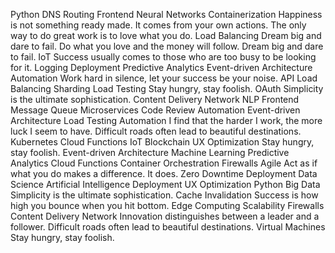 Python DNS Routing Frontend Neural Networks Containerization Happiness is not something ready made. It comes from your own actions. The only way to do great work is to love what you do. Load Balancing Dream big and dare to fail. Do what you love and the money will follow.
Dream big and dare to fail. IoT Success usually comes to those who are too busy to be looking for it. Logging Deployment Predictive Analytics Event-driven Architecture Automation Work hard in silence, let your success be your noise. API Load Balancing Sharding Load Testing
Stay hungry, stay foolish. OAuth Simplicity is the ultimate sophistication. Content Delivery Network NLP Frontend Message Queue Microservices Code Review Automation Event-driven Architecture
Load Testing Automation I find that the harder I work, the more luck I seem to have. Difficult roads often lead to beautiful destinations. Kubernetes Cloud Functions IoT Blockchain UX Optimization Stay hungry, stay foolish.
Event-driven Architecture Machine Learning Predictive Analytics Cloud Functions Container Orchestration Firewalls Agile Act as if what you do makes a difference. It does. Zero Downtime Deployment Data Science Artificial Intelligence Deployment
UX Optimization Python Big Data Simplicity is the ultimate sophistication. Cache Invalidation Success is how high you bounce when you hit bottom. Edge Computing Scalability Firewalls Content Delivery Network Innovation distinguishes between a leader and a follower. Difficult roads often lead to beautiful destinations. Virtual Machines Stay hungry, stay foolish.

